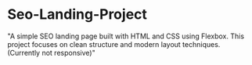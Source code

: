 # Seo-Landing-Project
"A simple SEO landing page built with HTML and CSS using Flexbox. This project focuses on clean structure and modern layout techniques. (Currently not responsive)"
